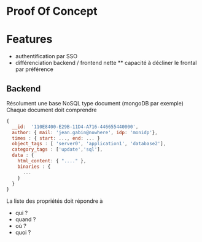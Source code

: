 Proof Of Concept
===

Features
========

* authentification par SSO
* différenciation backend / frontend nette
** capacité à décliner le frontal par préférence

Backend
-------
Résolument une base NoSQL type document (mongoDB par exemple)
Chaque document doit comprendre
```javascript
{
  __id:  '110E8400-E29B-11D4-A716-446655440000',
  author: { mail: 'jean.gabin@nowhere', idp: 'monidp'},
  times : { start: ..., end: ... }
  object_tags : [ 'server0', 'application1', 'database2'],
  category_tags : ['update','sql'],
  data : {
    html_content: { "...." },
    binaries : {
      ...  
    }
  }
}
```
La liste des propriétés doit répondre à 
* qui ?
* quand ?
* où ?
* quoi ?

